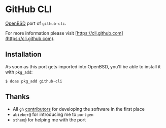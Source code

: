 # GitHub CLI

[OpenBSD](https://www.openbsd.org) port of `github-cli`.

For more information please visit [https://cli.github.com](https://cli.github.com).

## Installation

As soon as this port gets imported into OpenBSD, you'll be able to install it with `pkg_add`:

```shell
$ doas pkg_add github-cli
```

## Thanks

* All `gh` [contributors](https://github.com/cli/cli/graphs/contributors) for developing the software in the first place
* `abieber@` for introducing me to `portgen`
* `sthen@` for helping me with the port
